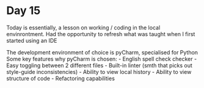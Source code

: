 # Day 15

Today is essentially, a lesson on working / coding in the local envinrontment.
Had the opportunity to refresh what was taught when I first started using an IDE

The development environment of choice is pyCharm, specialised for Python
Some key features why pyCharm is chosen:
    - English spell check checker
    - Easy toggling between 2 different files
    - Built-in linter (smth that picks out style-guide inconsistencies)
    - Ability to view local history
    - Ability to view structure of code
    - Refactoring capabilities

